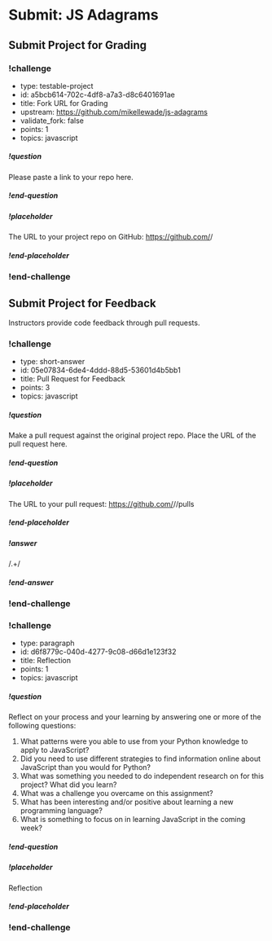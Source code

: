# Submit: JS Adagrams

## Submit Project for Grading

### !challenge
* type: testable-project
* id: a5bcb614-702c-4df8-a7a3-d8c6401691ae
* title: Fork URL for Grading
* upstream: https://github.com/mikellewade/js-adagrams
* validate_fork: false
* points: 1
* topics: javascript

##### !question

Please paste a link to your repo here.

##### !end-question

##### !placeholder

The URL to your project repo on GitHub: https://github.com/<your-username>/<project-name>

##### !end-placeholder
### !end-challenge
<!-- ======================= END CHALLENGE ======================= -->

## Submit Project for Feedback

Instructors provide code feedback through pull requests.

<!-- >>>>>>>>>>>>>>>>>>>>>> BEGIN CHALLENGE >>>>>>>>>>>>>>>>>>>>>> -->

### !challenge

* type: short-answer
* id: 05e07834-6de4-4ddd-88d5-53601d4b5bb1
* title: Pull Request for Feedback
* points: 3
* topics: javascript

##### !question

Make a pull request against the original project repo. Place the URL of the pull request here.

##### !end-question

##### !placeholder

The URL to your pull request: https://github.com/<some-ada-repo>/<project-name>/pulls

##### !end-placeholder

##### !answer

/.+/

##### !end-answer
### !end-challenge

<!-- ======================= END CHALLENGE ======================= -->

<!-- >>>>>>>>>>>>>>>>>>>>>> BEGIN CHALLENGE >>>>>>>>>>>>>>>>>>>>>> -->

### !challenge

* type: paragraph
* id: d6f8779c-040d-4277-9c08-d66d1e123f32
* title: Reflection
* points: 1
* topics: javascript

##### !question

Reflect on your process and your learning by answering one or more of the following questions:
1. What patterns were you able to use from your Python knowledge to apply to JavaScript?
1. Did you need to use different strategies to find information online about JavaScript than you would for Python?
1. What was something you needed to do independent research on for this project? What did you learn?
1. What was a challenge you overcame on this assignment?
1. What has been interesting and/or positive about learning a new programming language?
1. What is something to focus on in learning JavaScript in the coming week?

##### !end-question

##### !placeholder

Reflection

##### !end-placeholder

### !end-challenge

<!-- ======================= END CHALLENGE ======================= -->


